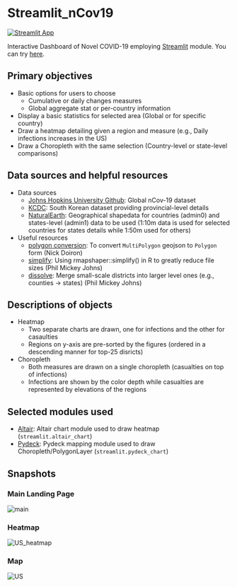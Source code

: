 # Streamlit_nCov19
[![Streamlit App](https://static.streamlit.io/badges/streamlit_badge_black_white.svg)](https://share.streamlit.io/staedi/streamlit_ncov19/app.py)

Interactive Dashboard of Novel COVID-19 employing [Streamlit](https://www.streamlit.io) module.
You can try [here](https://share.streamlit.io/staedi/streamlit_ncov19/app.py).

## Primary objectives
* Basic options for users to choose
  * Cumulative or daily changes measures
  * Global aggregate stat or per-country information
* Display a basic statistics for selected area (Global or for specific country)
* Draw a heatmap detailing given a region and measure (e.g., Daily infections increases in the US)
* Draw a Choropleth with the same selection (Country-level or state-level comparisons)

## Data sources and helpful resources
* Data sources
  * [Johns Hopkins University Github](https://github.com/CSSEGISandData/COVID-19): Global nCov-19 dataset
  * [KCDC](http://ncov.mohw.go.kr/): South Korean dataset providing provincial-level details
  * [NaturalEarth](http://naturalearthdata.com/): Geographical shapedata for countries (admin0) and states-level (admin1) data to be used (1:10m data is used for selected countries for states details while 1:50m used for others)
* Useful resources
  * [polygon conversion](https://gist.github.com/mapmeld/8742ae89c6d687171d00/): To convert `MultiPolygon` geojson to `Polygon` form (Nick Doiron)
  * [simplify](https://philmikejones.me/tutorials/2016-09-29-simplify-polygons-without-creating-slivers/): Using rmapshaper::simplify() in R to greatly reduce file sizes (Phil Mickey Johns)
  * [dissolve](https://philmikejones.me/tutorials/2015-09-03-dissolve-polygons-in-r//): Merge small-scale districts into larger level ones (e.g., counties -> states) (Phil Mickey Johns)

## Descriptions of objects
* Heatmap
  * Two separate charts are drawn, one for infections and the other for casaulties
  * Regions on y-axis are pre-sorted by the figures (ordered in a descending manner for top-25 disricts)
* Choropleth
  * Both measures are drawn on a single choropleth (casualties on top of infections)
  * Infections are shown by the color depth while casualties are represented by elevations of the regions
  
## Selected modules used
  * [Altair](http://altair-viz.github.io/): Altair chart module used to draw heatmap (`streamlit.altair_chart`)
  * [Pydeck](http://pydeck.gl/): Pydeck mapping module used to draw Choropleth/PolygonLayer (`streamlit.pydeck_chart`)
  
## Snapshots
### Main Landing Page
![main](https://github.com/staedi/Streamlit_nCov19/raw/master/samples/main.png)

### Heatmap
![US_heatmap](https://github.com/staedi/Streamlit_nCov19/raw/master/samples/US.png)

### Map
![US](https://github.com/staedi/Streamlit_nCov19/raw/master/samples/US_map.png)
